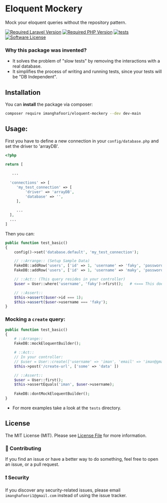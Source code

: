 # Eloquent Mockery

Mock your eloquent queries without the repository pattern.


[![Required Laravel Version][ico-laravel]][link-packagist]
<a href="https://packagist.org/packages/imanghafoori/eloquent-mockery" rel="nofollow"><img src="https://camo.githubusercontent.com/ff110760ba1d6de9119c4599aee70aa0d65137c1a8fcffe539912f723da66b9d/68747470733a2f2f696d672e736869656c64732e696f2f7061636b61676973742f7068702d762f696d616e676861666f6f72692f6c61726176656c2d6d6963726f73636f70653f636f6c6f723d253233383839324246267374796c653d666c61742d737175617265266c6f676f3d706870" alt="Required PHP Version" data-canonical-src="https://img.shields.io/packagist/php-v/imanghafoori/eloquent-mockery?color=%238892BF&amp;style=flat-square&amp;logo=php" style="max-width: 100%;"></a>
[![tests](https://github.com/imanghafoori1/eloquent-mockery/actions/workflows/tests.yml/badge.svg?branch=main)](https://github.com/imanghafoori1/eloquent-mockery/actions/workflows/tests.yml)
<a href="https://github.com/imanghafoori1/eloquent-mockery/blob/main/LICENSE"><img src="https://camo.githubusercontent.com/d885b3999bb863974fb67118174bb0402d089a89/68747470733a2f2f696d672e736869656c64732e696f2f62616467652f6c6963656e73652d4d49542d626c75652e7376673f7374796c653d726f756e642d737175617265" alt="Software License" data-canonical-src="https://img.shields.io/badge/license-MIT-blue.svg?style=round-square" style="max-width:100%;"></a>

### Why this package was invented?
- It solves the problem of "slow tests" by removing the interactions with a real database.
- It simplifies the process of writing and running tests, since your tests will be "DB Independent".

## Installation
You can **install** the package via composer:
```bash
composer require imanghafoori/eloquent-mockery --dev dev-main
```

## Usage:
First you have to define a new connection in your `config/database.php` and set the driver to 'arrayDB'.

```php
<?php

return [
  
   ...
  
  'connections' => [
     'my_test_connection' => [
         'driver' => 'arrayDB',
         'database' => '',
     ],
     
     ...
  ],
  ...
]
```

Then you can:

```php
public function test_basic()
{
    config()->set('database.default', 'my_test_connection');

    // ::Arrange:: (Setup Sample Data)
    FakeDB::addRow('users', ['id' => 1, 'username' => 'faky', 'password' => '...']);
    FakeDB::addRow('users', ['id' => 1, 'username' => 'maky', 'password' => '...']);

    // ::Act:: (This query resides in your controller)
    $user = User::where('username', 'faky')->first();   # <=== This does NOT connect to a real DB.

    // ::Assert::
    $this->assert($user->id === 1);
    $this->assert($user->username === 'faky');
}
```


### Mocking a `create` query:
```php
public function test_basic()
{
    # ::Arrange::
    FakeDB::mockEloquentBuilder();

    # ::Act::
    // In your controller:
    // $user = User::create(['username' => 'iman', 'email' => 'iman@gmail.com']);   # <=== This does NOT connect to DB.
    $this->post('/create-url', ['some' => 'data' ])

    // ::Assert::
    $user = User::first();
    $this->assertEquals('iman', $user->username);
    
    FakeDB::dontMockEloquentBuilder();
}
```

- For more examples take a look at the `tests` directory.

<a name="license"></a>
## License

The MIT License (MIT). Please see [License File](LICENSE.md) for more information.


<a name="contributing"></a>

### :raising_hand: Contributing
If you find an issue or have a better way to do something, feel free to open an issue, or a pull request.

<a name="security"></a>
### :exclamation: Security
If you discover any security-related issues, please email `imanghafoori1@gmail.com` instead of using the issue tracker.

[ico-laravel]: https://img.shields.io/badge/Laravel-%E2%89%A5%206.0-ff2d20?style=flat-square&logo=laravel
[ico-php]: https://img.shields.io/packagist/php-v/imanghafoori/eloquent-mockery?color=%238892BF&style=flat-square&logo=php
[link-packagist]: https://packagist.org/packages/imanghafoori/eloquent-mockery
